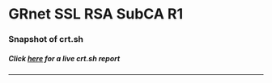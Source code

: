 # GRnet SSL RSA SubCA R1
### Snapshot of crt.sh
##### Click [here](https://crt.sh/?q=7C09289D98C9A19E85FDD8647979ACD67B9D9357B9138202CF4C3FFDC30212E1) for a live crt.sh report

---
